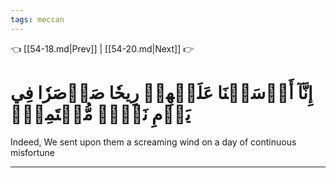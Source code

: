 ```yaml
---
tags: meccan
---
```


👈 [[54-18.md|Prev]] | [[54-20.md|Next]] 👉

# إِنَّآ أَرۡسَلۡنَا عَلَيۡهِمۡ رِيحٗا صَرۡصَرٗا فِي يَوۡمِ نَحۡسٖ مُّسۡتَمِرّٖ

Indeed, We sent upon them a screaming wind on a day of continuous misfortune

---

